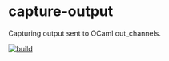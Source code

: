 # capture-output
Capturing output sent to OCaml out_channels.

[![build](https://github.com/hhugo/capture-output/actions/workflows/build.yml/badge.svg)](https://github.com/hhugo/capture-output/actions/workflows/build.yml)
